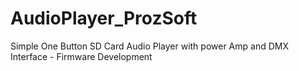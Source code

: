 # AudioPlayer_ProzSoft
Simple One Button SD Card Audio Player with power Amp and DMX Interface - Firmware Development
